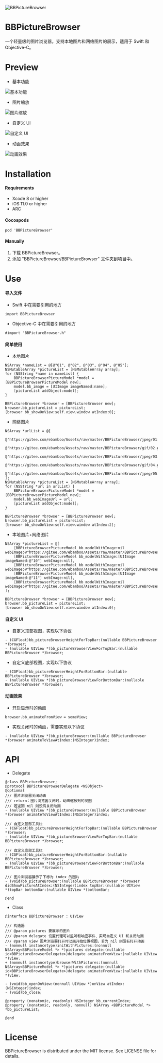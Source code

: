 ![BBPictureBrowser](https://gitee.com/ebamboo/Assets/raw/master/BBPictureBrowser/readme/title.png)
# BBPictureBrowser
一个轻量级的图片浏览器，支持本地图片和网络图片的展示，适用于 Swift 和 Objective-C。
# Preview
* 基本功能

![基本功能](https://gitee.com/ebamboo/Assets/raw/master/BBPictureBrowser/readme/1.gif)
* 图片缩放

![图片缩放](https://gitee.com/ebamboo/Assets/raw/master/BBPictureBrowser/readme/2.gif)
* 自定义 UI

![自定义 UI](https://gitee.com/ebamboo/Assets/raw/master/BBPictureBrowser/readme/3.gif)
* 动画效果

![动画效果](https://gitee.com/ebamboo/Assets/raw/master/BBPictureBrowser/readme/4.gif)
# Installation
#### Requirements
* Xcode 8 or higher
* iOS 11.0 or higher
* ARC
#### Cocoapods
```
pod 'BBPictureBrowser'
```
#### Manually
1. 下载 BBPictureBrowser。
2. 添加 "BBPictureBrowser/BBPictureBrowser" 文件夹到项目中。
# Use
#### 导入文件
* Swift 中在需要引用的地方 
```
import BBPictureBrowser
```
* Objective-C 中在需要引用的地方
```
#import "BBPictureBrowser.h"
```
#### 简单使用
* 本地图片
```
NSArray *nameList = @[@"01", @"02", @"03", @"04", @"05"];
NSMutableArray *pictureList = [NSMutableArray array];
for (NSString *name in nameList) {
    BBPictureBrowserPictureModel *model = [BBPictureBrowserPictureModel new];
    model.bb_image = [UIImage imageNamed:name];
    [pictureList addObject:model];
}

BBPictureBrowser *browser = [BBPictureBrowser new];
browser.bb_pictureList = pictureList;
[browser bb_showOnView:self.view.window atIndex:0];
```
* 网络图片
```
NSArray *urlList = @[
    @"https://gitee.com/ebamboo/Assets/raw/master/BBPictureBrowser/jpeg/01.jpeg",
    @"https://gitee.com/ebamboo/Assets/raw/master/BBPictureBrowser/gif/02.gif",
    @"https://gitee.com/ebamboo/Assets/raw/master/BBPictureBrowser/jpeg/03.jpeg",
    @"https://gitee.com/ebamboo/Assets/raw/master/BBPictureBrowser/gif/04.gif",
    @"https://gitee.com/ebamboo/Assets/raw/master/BBPictureBrowser/jpeg/05.jpeg"
];
NSMutableArray *pictureList = [NSMutableArray array];
for (NSString *url in urlList) {
    BBPictureBrowserPictureModel *model = [BBPictureBrowserPictureModel new];
    model.bb_webImageUrl = url;
    [pictureList addObject:model];
}

BBPictureBrowser *browser = [BBPictureBrowser new];
browser.bb_pictureList = pictureList;
[browser bb_showOnView:self.view.window atIndex:2];
```
* 本地图片+网络图片
```
NSArray *pictureList = @[
    [BBPictureBrowserPictureModel bb_modelWithImage:nil webImage:@"https://gitee.com/ebamboo/Assets/raw/master/BBPictureBrowser/gif/01.gif"],
    [BBPictureBrowserPictureModel bb_modelWithImage:[UIImage imageNamed:@"10"] webImage:nil],
    [BBPictureBrowserPictureModel bb_modelWithImage:nil webImage:@"https://gitee.com/ebamboo/Assets/raw/master/BBPictureBrowser/gif/03.gif"],
    [BBPictureBrowserPictureModel bb_modelWithImage:[UIImage imageNamed:@"11"] webImage:nil],
    [BBPictureBrowserPictureModel bb_modelWithImage:nil webImage:@"https://gitee.com/ebamboo/Assets/raw/master/BBPictureBrowser/jpeg/05.jpeg"]
];

BBPictureBrowser *browser = [BBPictureBrowser new];
browser.bb_pictureList = pictureList;
[browser bb_showOnView:self.view.window atIndex:0];
```
#### 自定义 UI
* 自定义顶部视图，实现以下协议
```
- (CGFloat)bb_pictureBrowserHeightForTopBar:(nullable BBPictureBrowser *)browser;
- (nullable UIView *)bb_pictureBrowserViewForTopBar:(nullable BBPictureBrowser *)browser;
```
* 自定义底部视图，实现以下协议
```
- (CGFloat)bb_pictureBrowserHeightForBottomBar:(nullable BBPictureBrowser *)browser;
- (nullable UIView *)bb_pictureBrowserViewForBottomBar:(nullable BBPictureBrowser *)browser;
```
#### 动画效果
* 开启显示时的动画
```
browser.bb_animateFromView = someView;
```
* 实现关闭时的动画，需要实现以下协议
```
- (nullable UIView *)bb_pictureBrowser:(nullable BBPictureBrowser *)browser animateToViewAtIndex:(NSInteger)index;
```
# API
* Delegate
```
@class BBPictureBrowser;
@protocol BBPictureBrowserDelegate <NSObject>
@optional
/// 图片浏览器关闭动画
/// return：图片浏览器关闭时，动画缩放到的视图
/// 若返回 nil 则没有关闭动画
- (nullable UIView *)bb_pictureBrowser:(nullable BBPictureBrowser *)browser animateToViewAtIndex:(NSInteger)index;

/// 自定义顶部工具栏
- (CGFloat)bb_pictureBrowserHeightForTopBar:(nullable BBPictureBrowser *)browser;
- (nullable UIView *)bb_pictureBrowserViewForTopBar:(nullable BBPictureBrowser *)browser;

/// 自定义底部工具栏
- (CGFloat)bb_pictureBrowserHeightForBottomBar:(nullable BBPictureBrowser *)browser;
- (nullable UIView *)bb_pictureBrowserViewForBottomBar:(nullable BBPictureBrowser *)browser;

/// 图片浏览器展示了下标为 index 的图片
- (void)bb_pictureBrowser:(nullable BBPictureBrowser *)browser didShowPictureAtIndex:(NSInteger)index topBar:(nullable UIView *)topBar bottomBar:(nullable UIView *)bottomBar;

@end
```
* Class
```
@interface BBPictureBrowser : UIView

/// 构造器
/// @param pictures 要展示的图片
/// @param delegate 设置代理可以监听和响应事件、实现自定义 UI 和关闭动画
/// @param view 图片浏览器打开时动画开始位置视图，若为 nil 则没有打开动画
- (nonnull instancetype)initWithPictures:(nonnull NSArray<BBPictureModel *> *)pictures delegate:(nullable id<BBPictureBrowserDelegate>)delegate animateFromView:(nullable UIView *)view;
+ (nonnull instancetype)browserWithPictures:(nonnull NSArray<BBPictureModel *> *)pictures delegate:(nullable id<BBPictureBrowserDelegate>)delegate animateFromView:(nullable UIView *)view;

- (void)bb_openOnView:(nonnull UIView *)onView atIndex:(NSInteger)index;
- (void)bb_close;

@property (nonatomic, readonly) NSInteger bb_currentIndex;
@property (nonatomic, readonly, nonnull) NSArray <BBPictureModel *> *bb_pictureList;

@end
```
# License
BBPictureBrowser is distributed under the MIT license. See LICENSE file for details.

